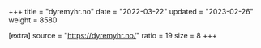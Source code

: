 +++
title = "dyremyhr.no"
date = "2022-03-22"
updated = "2023-02-26"
weight = 8580

[extra]
source = "https://dyremyhr.no/"
ratio = 19
size = 8
+++
